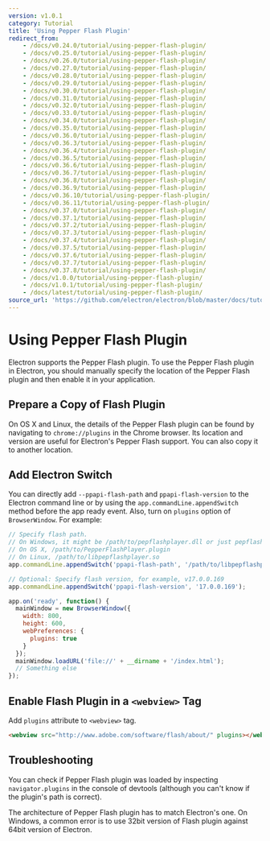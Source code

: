 ```yaml
---
version: v1.0.1
category: Tutorial
title: 'Using Pepper Flash Plugin'
redirect_from:
    - /docs/v0.24.0/tutorial/using-pepper-flash-plugin/
    - /docs/v0.25.0/tutorial/using-pepper-flash-plugin/
    - /docs/v0.26.0/tutorial/using-pepper-flash-plugin/
    - /docs/v0.27.0/tutorial/using-pepper-flash-plugin/
    - /docs/v0.28.0/tutorial/using-pepper-flash-plugin/
    - /docs/v0.29.0/tutorial/using-pepper-flash-plugin/
    - /docs/v0.30.0/tutorial/using-pepper-flash-plugin/
    - /docs/v0.31.0/tutorial/using-pepper-flash-plugin/
    - /docs/v0.32.0/tutorial/using-pepper-flash-plugin/
    - /docs/v0.33.0/tutorial/using-pepper-flash-plugin/
    - /docs/v0.34.0/tutorial/using-pepper-flash-plugin/
    - /docs/v0.35.0/tutorial/using-pepper-flash-plugin/
    - /docs/v0.36.0/tutorial/using-pepper-flash-plugin/
    - /docs/v0.36.3/tutorial/using-pepper-flash-plugin/
    - /docs/v0.36.4/tutorial/using-pepper-flash-plugin/
    - /docs/v0.36.5/tutorial/using-pepper-flash-plugin/
    - /docs/v0.36.6/tutorial/using-pepper-flash-plugin/
    - /docs/v0.36.7/tutorial/using-pepper-flash-plugin/
    - /docs/v0.36.8/tutorial/using-pepper-flash-plugin/
    - /docs/v0.36.9/tutorial/using-pepper-flash-plugin/
    - /docs/v0.36.10/tutorial/using-pepper-flash-plugin/
    - /docs/v0.36.11/tutorial/using-pepper-flash-plugin/
    - /docs/v0.37.0/tutorial/using-pepper-flash-plugin/
    - /docs/v0.37.1/tutorial/using-pepper-flash-plugin/
    - /docs/v0.37.2/tutorial/using-pepper-flash-plugin/
    - /docs/v0.37.3/tutorial/using-pepper-flash-plugin/
    - /docs/v0.37.4/tutorial/using-pepper-flash-plugin/
    - /docs/v0.37.5/tutorial/using-pepper-flash-plugin/
    - /docs/v0.37.6/tutorial/using-pepper-flash-plugin/
    - /docs/v0.37.7/tutorial/using-pepper-flash-plugin/
    - /docs/v0.37.8/tutorial/using-pepper-flash-plugin/
    - /docs/v1.0.0/tutorial/using-pepper-flash-plugin/
    - /docs/v1.0.1/tutorial/using-pepper-flash-plugin/
    - /docs/latest/tutorial/using-pepper-flash-plugin/
source_url: 'https://github.com/electron/electron/blob/master/docs/tutorial/using-pepper-flash-plugin.md'
---
```


# Using Pepper Flash Plugin

Electron supports the Pepper Flash plugin. To use the Pepper Flash plugin in
Electron, you should manually specify the location of the Pepper Flash plugin
and then enable it in your application.

## Prepare a Copy of Flash Plugin

On OS X and Linux, the details of the Pepper Flash plugin can be found by
navigating to `chrome://plugins` in the Chrome browser. Its location and version
are useful for Electron's Pepper Flash support. You can also copy it to another
location.

## Add Electron Switch

You can directly add `--ppapi-flash-path` and `ppapi-flash-version` to the
Electron command line or by using the `app.commandLine.appendSwitch` method
before the app ready event. Also, turn on `plugins` option of `BrowserWindow`.
For example:

```javascript
// Specify flash path.
// On Windows, it might be /path/to/pepflashplayer.dll or just pepflashplayer.dll if it resides main.js
// On OS X, /path/to/PepperFlashPlayer.plugin
// On Linux, /path/to/libpepflashplayer.so
app.commandLine.appendSwitch('ppapi-flash-path', '/path/to/libpepflashplayer.so');

// Optional: Specify flash version, for example, v17.0.0.169
app.commandLine.appendSwitch('ppapi-flash-version', '17.0.0.169');

app.on('ready', function() {
  mainWindow = new BrowserWindow({
    width: 800,
    height: 600,
    webPreferences: {
      plugins: true
    }
  });
  mainWindow.loadURL('file://' + __dirname + '/index.html');
  // Something else
});
```

## Enable Flash Plugin in a `<webview>` Tag

Add `plugins` attribute to `<webview>` tag.

```html
<webview src="http://www.adobe.com/software/flash/about/" plugins></webview>
```

## Troubleshooting

You can check if Pepper Flash plugin was loaded by inspecting
`navigator.plugins` in the console of devtools (although you can't know if the
plugin's path is correct).

The architecture of Pepper Flash plugin has to match Electron's one. On Windows,
a common error is to use 32bit version of Flash plugin against 64bit version of
Electron.
